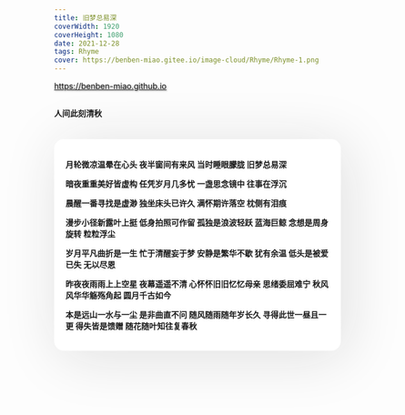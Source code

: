 ```yaml
---
title: 旧梦总易深
coverWidth: 1920
coverHeight: 1080
date: 2021-12-28
tags: Rhyme
cover: https://benben-miao.gitee.io/image-cloud/Rhyme/Rhyme-1.png
---
```


<!-- <div style="background-color: #eeeeee; width: 120px; padding:5px 20px; border-radius: 3px;">Read More</div> -->
<!-- more -->

<div class="card">
  <a href="https://benben-miao.github.io" style="text-shadow: 1px 1px 3px #888;">https://benben-miao.github.io</a>
</div>

## 
#### 人间此刻清秋
<br/>
<div class="rhyme">

月轮微凉温晕在心头
夜半窗间有来风
当时睡眼朦胧
旧梦总易深

暗夜重重美好皆虚构
任凭岁月几多忧
一盏思念镜中
往事在浮沉

晨醒一番寻找是虚渺
独坐床头已许久
满怀期许落空
枕侧有泪痕

漫步小径新露叶上挺
低身拍照可作留
孤独是浪波轻跃
蓝海巨鲸
念想是周身旋转
粒粒浮尘

岁月平凡曲折是一生
忙于清醒妄于梦
安静是繁华不歇
犹有余温
低头是被爱已失
无以尽恩

昨夜夜雨雨上上空星
夜幕遥遥不清
心怀怀旧旧忆忆母亲
思绪委屈难宁
秋风风华华觞殇角起
圆月千古如今

本是远山一水与一尘
是非曲直不问
随风随雨随年岁长久
寻得此世一昼且一更
得失皆是馈赠
随花随叶知往复春秋
</div>

<style>
.rhyme {
  border-radius: 17px;
  background: #ffffff;
  box-shadow:  9px 9px 100px #dedede,
              -9px -9px 100px #ffffff;
  padding: 20px;
  font-family: 'YouYuan';
  font-weight: bold;
  font-size: 1.0em;
}
</style>
